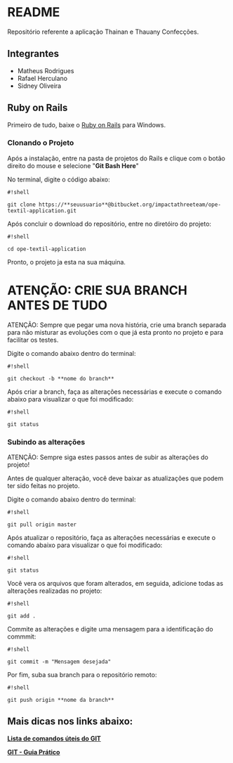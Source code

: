 # **README** #

Repositório referente a aplicação Thainan e Thauany Confecções.

## **Integrantes** ##

* Matheus Rodrigues
* Rafael Herculano
* Sidney Oliveira


## **Ruby on Rails** ##

Primeiro de tudo, baixe o [Ruby on Rails](http://www.maujor.com/railsgirlsguide/install.php#installation_sur_windows) para Windows.

### **Clonando o Projeto** ###

Após a instalação, entre na pasta de projetos do Rails e clique com o botão direito do mouse e selecione "**Git Bash Here**"

No terminal, digite o código abaixo:

```
#!shell

git clone https://**seuusuario**@bitbucket.org/impactathreeteam/ope-textil-application.git
```

Após concluir o download do repositório, entre no diretóiro do projeto:

```
#!shell

cd ope-textil-application
```

Pronto, o projeto ja esta na sua máquina.

# **ATENÇÃO: CRIE SUA BRANCH ANTES DE TUDO** #

ATENÇÃO: Sempre que pegar uma nova história, crie uma branch separada para não misturar as evoluções com o que já esta pronto no projeto e para facilitar os testes.

Digite o comando abaixo dentro do terminal:

```
#!shell

git checkout -b **nome do branch**
```

Após criar a branch, faça as alterações necessárias e execute o comando abaixo para visualizar o que foi modificado:

```
#!shell

git status
```


### **Subindo as alterações** ###

ATENÇÃO: Sempre siga estes passos antes de subir as alterações do projeto!

Antes de qualquer alteração, você deve baixar as atualizações que podem ter sido feitas no projeto.

Digite o comando abaixo dentro do terminal:

```
#!shell

git pull origin master
```

Após atualizar o repositório, faça as alterações necessárias e execute o comando abaixo para visualizar o que foi modificado:

```
#!shell

git status
```

Você vera os arquivos que foram alterados, em seguida, adicione todas as alterações realizadas no projeto:

```
#!shell

git add .
```

Commite as alterações e digite uma mensagem para a identificação do commmit:

```
#!shell

git commit -m "Mensagem desejada"
```

Por fim, suba sua branch para o repositório remoto:

```
#!shell

git push origin **nome da branch**
```

## Mais dicas nos links abaixo:

**[Lista de comandos úteis do GIT](https://gist.github.com/leocomelli/2545add34e4fec21ec16)**

**[GIT - Guia Prático](http://rogerdudler.github.io/git-guide/index.pt_BR.html)**